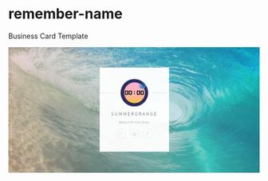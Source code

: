 # remember-name
Business Card Template

<img src="https://github.com/waiga/remember-name/blob/master/remember-me.png">
